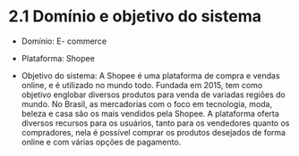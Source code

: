 # 2.1 Domínio e objetivo do sistema 

+ Domínio: E- commerce 
+ Plataforma: Shopee

+ Objetivo do sistema: A Shopee é uma plataforma de compra e vendas online, e é utilizado no mundo todo. Fundada em 2015, tem como objetivo englobar diversos produtos para venda de variadas regiões do mundo. No Brasil, as mercadorias com o foco em tecnologia, moda, beleza e casa são os mais vendidos pela Shopee. A plataforma oferta diversos recursos para os usuários, tanto para os vendedores quanto os compradores, nela é possível comprar os produtos desejados de forma online e com várias opções de pagamento.
